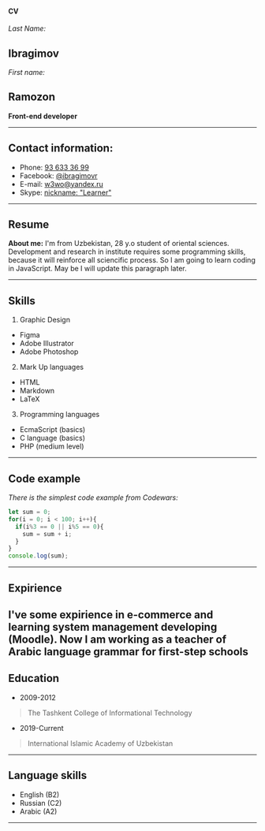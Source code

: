 #### CV
_Last Name:_
## Ibragimov  

_First name:_  
## Ramozon  

**Front-end developer**  


--------  

## Contact information:
- Phone: [93 633 36 99](+998936333699)
- Facebook: [@ibragimovr](fb.com/ibragimovr)
- E-mail: [w3wo@yandex.ru](www@yandex.ru)
- Skype: [nickname: "Learner"](https://join.skype.com/invite/h4FzyXhTGOr1)  
------  

## Resume
**About me:**
I'm from Uzbekistan, 28 y.o student of oriental sciences. Development and research in institute requires some programming skills, because it will reinforce all sciencific process. So I am going to learn coding in JavaScript. May be I will update this paragraph later.

----- 
## Skills
1. Graphic Design 
- Figma
- Adobe Illustrator
- Adobe Photoshop
2. Mark Up languages
- HTML
- Markdown
- LaTeX
3. Programming languages
- EcmaScript (basics)
- C language (basics)
- PHP (medium level)

------
## Code example
_There is the simplest code example from Codewars:_
```js
let sum = 0;
for(i = 0; i < 100; i++){
  if(i%3 == 0 || i%5 == 0){
    sum = sum + i;
  }
}
console.log(sum);
```
-------


## Expirience
I've some expirience in e-commerce and learning system management developing (Moodle). Now I am working as a teacher of Arabic language grammar for first-step schools
--------


## Education
- 2009-2012
> The Tashkent College of Informational Technology

- 2019-Current
> International Islamic Academy of Uzbekistan
------


## Language skills
 - English (B2)
 - Russian (C2)
 - Arabic (A2)

 
 ----------

